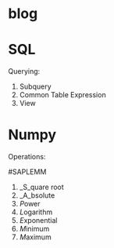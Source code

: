 # blog

# SQL
Querying:
1. Subquery
2. Common Table Expression
3. View

# Numpy
Operations:

#SAPLEMM
1. _S_quare root
2. _A_bsolute
3. *P*ower
4. *L*ogarithm
5. *E*xponential
6. *M*inimum
7. *M*aximum
